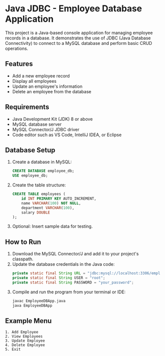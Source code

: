 
# Java JDBC - Employee Database Application

This project is a Java-based console application for managing employee records in a database. 
It demonstrates the use of JDBC (Java Database Connectivity) to connect to a MySQL database 
and perform basic CRUD operations.

## Features
- Add a new employee record
- Display all employees
- Update an employee's information
- Delete an employee from the database

## Requirements
- Java Development Kit (JDK) 8 or above
- MySQL database server
- MySQL Connector/J JDBC driver
- Code editor such as VS Code, IntelliJ IDEA, or Eclipse

## Database Setup
1. Create a database in MySQL:
   ```sql
   CREATE DATABASE employee_db;
   USE employee_db;
   ```

2. Create the table structure:
   ```sql
   CREATE TABLE employees (
       id INT PRIMARY KEY AUTO_INCREMENT,
       name VARCHAR(100) NOT NULL,
       department VARCHAR(100),
       salary DOUBLE
   );
   ```

3. Optional: Insert sample data for testing.

## How to Run
1. Download the MySQL Connector/J and add it to your project's classpath.
2. Update the database credentials in the Java code:
   ```java
   private static final String URL = "jdbc:mysql://localhost:3306/employee_db";
   private static final String USER = "root";
   private static final String PASSWORD = "your_password";
   ```
3. Compile and run the program from your terminal or IDE:
   ```bash
   javac EmployeeDBApp.java
   java EmployeeDBApp
   ```

## Example Menu
```
1. Add Employee
2. View Employees
3. Update Employee
4. Delete Employee
5. Exit
```

